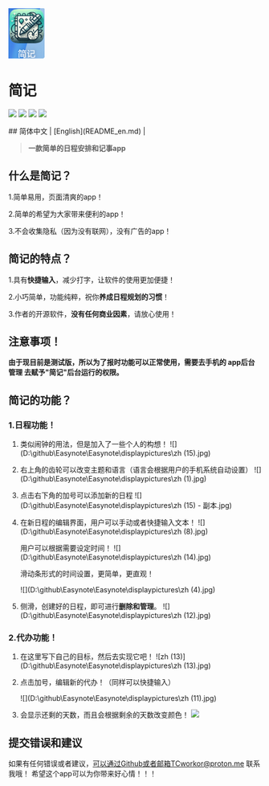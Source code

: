 <img src='.\\displaypictures\\zhw.png' style="height: 100px !important;">

# 简记			

<p align="left">
    <a href="./LICENSE"><img src="https://img.shields.io/github/license/HIllya51/LunaTranslator"></a>
    <a href="https://github.com/HIllya51/LunaTranslator/releases"><img src="https://img.shields.io/github/v/release/HIllya51/LunaTranslator?color=ffa"></a>
    <a href="https://github.com/HIllya51/LunaTranslator/stargazers"><img src="https://img.shields.io/github/stars/HIllya51/LunaTranslator?color=ccf"></a>
    <a href="https://hillya51.github.io/download.html" target="_blank"><img src="https://img.shields.io/badge/download-blue"/></a>
</p>
## 简体中文 | [English](README_en.md) | 

> **一款简单的日程安排和记事app**

## 什么是简记？

1.简单易用，页面清爽的app！

2.简单的希望为大家带来便利的app！

3.不会收集隐私（因为没有联网），没有广告的app！

## 简记的特点？

1.具有**快捷输入**，减少打字，让软件的使用更加便捷！

2.小巧简单，功能纯粹，祝你**养成日程规划的习惯**！

3.作者的开源软件，**没有任何商业因素**，请放心使用！

## 注意事项！

**由于现目前是测试版，所以为了报时功能可以正常使用，需要去手机的   app后台管理  去赋予"简记"后台运行的权限。**

## 简记的功能？

### 1.日程功能！

1. 类似闹钟的用法，但是加入了一些个人的构想！
   ![](D:\github\Easynote\Easynote\displaypictures\zh (15).jpg)

2. 右上角的齿轮可以改变主题和语言（语言会根据用户的手机系统自动设置）
   ![](D:\github\Easynote\Easynote\displaypictures\zh (1).jpg)

3. 点击右下角的加号可以添加新的日程
   ![](D:\github\Easynote\Easynote\displaypictures\zh (15) - 副本.jpg)

4. 在新日程的编辑界面，用户可以手动或者快捷输入文本！
   ![](D:\github\Easynote\Easynote\displaypictures\zh (8).jpg)

   用户可以根据需要设定时间！
   ![](D:\github\Easynote\Easynote\displaypictures\zh (14).jpg)

   滑动条形式的时间设置，更简单，更直观！


   ![](D:\github\Easynote\Easynote\displaypictures\zh (4).jpg)

   

   

   

5. 侧滑，创建好的日程，即可进行**删除和管理**。
   ![](D:\github\Easynote\Easynote\displaypictures\zh (12).jpg)



### 2.代办功能！

1. 在这里写下自己的目标，然后去实现它吧！
   ![zh (13)](D:\github\Easynote\Easynote\displaypictures\zh (13).jpg)

2. 点击加号，编辑新的代办！（同样可以快捷输入）

   ![](D:\github\Easynote\Easynote\displaypictures\zh (11).jpg)

3. 会显示还剩的天数，而且会根据剩余的天数改变颜色！
   ![](D:\github\Easynote\Easynote\displaypictures\wei.jpg)



## 提交错误和建议

如果有任何错误或者建议，可以通过Github或者邮箱TCworkor@proton.me  联系我哦！
希望这个app可以为你带来好心情！！！
